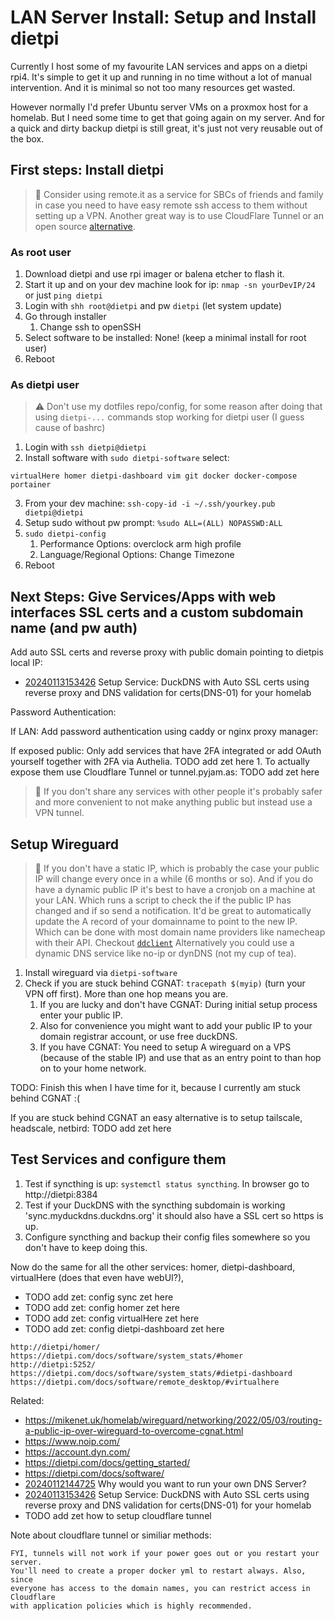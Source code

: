# LAN Server Install: Setup and Install dietpi

Currently I host some of my favourite LAN services and apps on a dietpi rpi4.
It's simple to get it up and running in no time without a lot of manual
intervention. And it is minimal so not too many resources get wasted.

However normally I'd prefer Ubuntu server VMs on a proxmox host for a homelab.
But I need some time to get that going again on my server. And for a quick and
dirty backup dietpi is still great, it's just not very reusable out of the box.
 
## First steps: Install dietpi

> 🧐 Consider using remote.it as a service for SBCs of friends and family in
> case you need to have easy remote ssh access to them without setting up a
> VPN. Another great way is to use CloudFlare Tunnel or an open source [alternative].

### As root user

1. Download dietpi and use rpi imager or balena etcher to flash it.
1. Start it up and on your dev machine look for ip: `nmap -sn yourDevIP/24` or just `ping dietpi`
1. Login with `shh root@dietpi` and pw `dietpi` (let system update)
1. Go through installer
      1. Change ssh to openSSH
1. Select software to be installed: None! (keep a minimal install for root user)
1. Reboot

### As dietpi user

> ⚠️ Don't use my dotfiles repo/config, for some reason after doing that using
> `dietpi-...` commands stop working for dietpi user (I guess cause of bashrc)

1. Login with `ssh dietpi@dietpi`
1. Install software with `sudo dietpi-software` select:

```
virtualHere homer dietpi-dashboard vim git docker docker-compose portainer
```

3. From your dev machine: `ssh-copy-id -i ~/.ssh/yourkey.pub dietpi@dietpi`
3. Setup sudo without pw prompt: `%sudo ALL=(ALL) NOPASSWD:ALL`
3. `sudo dietpi-config`
   1. Performance Options: overclock arm high profile
   1. Language/Regional Options: Change Timezone
3. Reboot

## Next Steps: Give Services/Apps with web interfaces SSL certs and a custom subdomain name (and pw auth)

Add auto SSL certs and reverse proxy with public domain pointing to dietpis local IP:
* [20240113153426](/20240113153426/) Setup Service: DuckDNS with Auto SSL certs using reverse proxy and DNS validation for certs(DNS-01) for your homelab

Password Authentication:

If LAN: Add password authentication using caddy or nginx proxy manager:

If exposed public: Only add services that have 2FA integrated or add OAuth yourself together with 2FA via Authelia. TODO add zet here
      1. To actually expose them use Cloudflare Tunnel or tunnel.pyjam.as: TODO add zet here

> 🧐 If you don't share any services with other people it's probably safer and
> more convenient to not make anything public but instead use a VPN tunnel.

## Setup Wireguard

> 🧐 If you don't have a static IP, which is probably the case your public IP
> will change every once in a while (6 months or so). And if you do have a
> dynamic public IP it's best to have a cronjob on a machine at your LAN. Which
> runs a script to check the if the public IP has changed and if so send a
> notification. It'd be great to automatically update the A record of your
> domainname to point to the new IP. Which can be done with most domain name
> providers like namecheap with their API. Checkout [`ddclient`][ddclient]
> Alternatively you could use a dynamic DNS service like no-ip or dynDNS (not
> my cup of tea).

1. Install wireguard via `dietpi-software`
1. Check if you are stuck behind CGNAT: `tracepath $(myip)` (turn your VPN off
   first). More than one hop means you are.
    1. If you are lucky and don't have CGNAT: During initial setup process
       enter your public IP.
    1. Also for convenience you might want to add your public IP to your domain
       registrar account, or use free duckDNS.
    1. If you have CGNAT: You need to setup A wireguard on a VPS (because of
       the stable IP) and use that as an entry point to than hop on to your
       home network.

TODO: Finish this when I have time for it, because I currently am stuck behind CGNAT :(

If you are stuck behind CGNAT an easy alternative is to setup tailscale, headscale, netbird: TODO add zet here

## Test Services and configure them

1. Test if syncthing is up: `systemctl status syncthing`. In browser go to http://dietpi:8384
1. Test if your DuckDNS with the syncthing subdomain is working 'sync.myduckdns.duckdns.org' it should also have a SSL cert so https is up.
1. Configure syncthing and backup their config files somewhere so you don't have to keep doing this.

Now do the same for all the other services: homer, dietpi-dashboard, virtualHere (does that even have webUI?),

* TODO add zet: config sync zet here
* TODO add zet: config homer zet here
* TODO add zet: config virtualHere zet here
* TODO add zet: config dietpi-dashboard zet here

```
http://dietpi/homer/
https://dietpi.com/docs/software/system_stats/#homer
http://dietpi:5252/
https://dietpi.com/docs/software/system_stats/#dietpi-dashboard
https://dietpi.com/docs/software/remote_desktop/#virtualhere
```

[ddclient]:<https://github.com/ddclient/ddclient >
[alternative]: <https://github.com/anderspitman/awesome-tunneling>

Related:

* <https://mikenet.uk/homelab/wireguard/networking/2022/05/03/routing-a-public-ip-over-wireguard-to-overcome-cgnat.html>
* <https://www.noip.com/>
* <https://account.dyn.com/>
* <https://dietpi.com/docs/getting_started/>
* <https://dietpi.com/docs/software/>
* [20240112144725](/20240112144725/) Why would you want to run your own DNS Server?
* [20240113153426](/20240113153426/) Setup Service: DuckDNS with Auto SSL certs using reverse proxy and DNS validation for certs(DNS-01) for your homelab
* TODO add zet how to setup cloudflare tunnel

Note about cloudflare tunnel or similiar methods:
```
FYI, tunnels will not work if your power goes out or you restart your server.
You'll need to create a proper docker yml to restart always. Also, since
everyone has access to the domain names, you can restrict access in Cloudflare
with application policies which is highly recommended.
```
